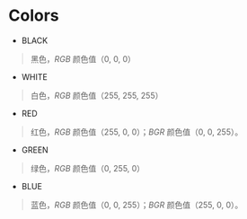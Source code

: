 # Colors

* BLACK
> 黑色，*RGB* 颜色值（0, 0, 0）
* WHITE
> 白色，*RGB* 颜色值（255, 255, 255）
* RED
> 红色，*RGB* 颜色值（255, 0, 0）；*BGR* 颜色值（0, 0, 255）。
* GREEN
> 绿色，*RGB* 颜色值（0, 255, 0）
* BLUE
> 蓝色，*RGB* 颜色值（0, 0, 255）；*BGR* 颜色值（255, 0, 0）。
